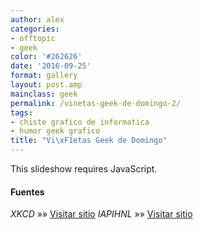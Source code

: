 ```yaml
---
author: alex
categories:
- offtopic
- geek
color: '#262626'
date: '2016-09-25'
format: gallery
layout: post.amp
mainclass: geek
permalink: /vinetas-geek-de-domingo-2/
tags:
- chiste grafico de informatica
- humor geek grafico
title: "Vi\xF1etas Geek de Domingo"
---
```


<p class="jetpack-slideshow-noscript robots-nocontent">
  This slideshow requires JavaScript.
</p>
<div id="gallery-1299-1-slideshow" class="slideshow-window jetpack-slideshow slideshow-black" data-width="410" data-height="410" data-trans="fade" data-gallery='[{"src":"http:\/\/elbauldelprogramador.com\/content\/uploads\/2013\/02\/I-dont-know-whats-worse-the-fact-that-after-15-years-of-using-tar-I-still-cant-keep-the-flags-straight-or-that-after-15-years-of-technological-advancement-Im-still-mucking-with-tar-flags-that-were-15-years-old-when-I-started..png","id":"1306","title":"I don\u0026#8217;t know what\u0026#8217;s worse\u0026#8211;the fact that after 15 years of using tar I still can\u0026#8217;t keep the flags straight, or that after 15 years of technological advancement I\u0026#8217;m still mucking with tar flags that were 15 years old when I started.","alt":"","caption":"I don\u0026#8217;t know what\u0026#8217;s worse\u0026#8211;the fact that after 15 years of using tar I still can\u0026#8217;t keep the flags straight, or that after 15 years of technological advancement I\u0026#8217;m still mucking with tar flags that were 15 years old when I started."},{"src":"http:\/\/elbauldelprogramador.com\/content\/uploads\/2013\/02\/735139_10152452157045414_489772441_n.jpg","id":"1305","title":"735139_10152452157045414_489772441_n","alt":"","caption":""},{"src":"http:\/\/elbauldelprogramador.com\/content\/uploads\/2013\/02\/530829_473612329354317_2063143686_n.jpg","id":"1304","title":"530829_473612329354317_2063143686_n","alt":"","caption":""},{"src":"http:\/\/elbauldelprogramador.com\/content\/uploads\/2013\/02\/484880_469833073065576_1996674017_n.jpg","id":"1303","title":"484880_469833073065576_1996674017_n","alt":"","caption":""},{"src":"http:\/\/elbauldelprogramador.com\/content\/uploads\/2013\/02\/67911_491959684184357_54598429_n.jpg","id":"1300","title":"67911_491959684184357_54598429_n","alt":"","caption":""},{"src":"http:\/\/elbauldelprogramador.com\/content\/uploads\/2013\/02\/69649_469834089732141_1647352729_n.jpg","id":"1301","title":"69649_469834089732141_1647352729_n","alt":"","caption":""},{"src":"http:\/\/elbauldelprogramador.com\/content\/uploads\/2013\/02\/321426_10151463234231605_1532686035_n.jpg","id":"1302","title":"321426_10151463234231605_1532686035_n","alt":"","caption":""}]'>
</div>

#### Fuentes

*XKCD* »» <a href="http://xkcd.com/" target="_blank">Visitar sitio</a>
*IAPIHNL* »» <a href="https://www.facebook.com/pages/I-am-ProgrammerI-have-no-life/241806149201604" target="_blank">Visitar sitio</a>